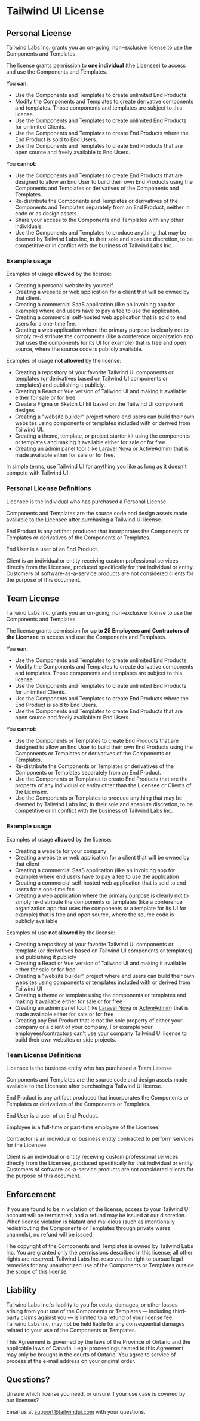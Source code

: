 # Tailwind UI License

## Personal License

Tailwind Labs Inc. grants you an on-going, non-exclusive license to use the Components and
Templates.

The license grants permission to **one individual** (the Licensee) to access and use the Components
and Templates.

You **can**:

- Use the Components and Templates to create unlimited End Products.
- Modify the Components and Templates to create derivative components and templates. Those
  components and templates are subject to this license.
- Use the Components and Templates to create unlimited End Products for unlimited Clients.
- Use the Components and Templates to create End Products where the End Product is sold to End
  Users.
- Use the Components and Templates to create End Products that are open source and freely available
  to End Users.

You **cannot**:

- Use the Components and Templates to create End Products that are designed to allow an End User to
  build their own End Products using the Components and Templates or derivatives of the Components
  and Templates.
- Re-distribute the Components and Templates or derivatives of the Components and Templates
  separately from an End Product, neither in code or as design assets.
- Share your access to the Components and Templates with any other individuals.
- Use the Components and Templates to produce anything that may be deemed by Tailwind Labs Inc, in
  their sole and absolute discretion, to be competitive or in conflict with the business of Tailwind
  Labs Inc.

### Example usage

Examples of usage **allowed** by the license:

- Creating a personal website by yourself.
- Creating a website or web application for a client that will be owned by that client.
- Creating a commercial SaaS application (like an invoicing app for example) where end users have to
  pay a fee to use the application.
- Creating a commercial self-hosted web application that is sold to end users for a one-time fee.
- Creating a web application where the primary purpose is clearly not to simply re-distribute the
  components (like a conference organization app that uses the components for its UI for example)
  that is free and open source, where the source code is publicly available.

Examples of usage **not allowed** by the license:

- Creating a repository of your favorite Tailwind UI components or templates (or derivatives based
  on Tailwind UI components or templates) and publishing it publicly.
- Creating a React or Vue version of Tailwind UI and making it available either for sale or for
  free.
- Create a Figma or Sketch UI kit based on the Tailwind UI component designs.
- Creating a "website builder" project where end users can build their own websites using components
  or templates included with or derived from Tailwind UI.
- Creating a theme, template, or project starter kit using the components or templates and making it
  available either for sale or for free.
- Creating an admin panel tool (like [Laravel Nova](https://nova.laravel.com/) or
  [ActiveAdmin](https://activeadmin.info/)) that is made available either for sale or for free.

In simple terms, use Tailwind UI for anything you like as long as it doesn't compete with Tailwind
UI.

### Personal License Definitions

Licensee is the individual who has purchased a Personal License.

Components and Templates are the source code and design assets made available to the Licensee after
purchasing a Tailwind UI license.

End Product is any artifact produced that incorporates the Components or Templates or derivatives of
the Components or Templates.

End User is a user of an End Product.

Client is an individual or entity receiving custom professional services directly from the Licensee,
produced specifically for that individual or entity. Customers of software-as-a-service products are
not considered clients for the purpose of this document.

## Team License

Tailwind Labs Inc. grants you an on-going, non-exclusive license to use the Components and
Templates.

The license grants permission for **up to 25 Employees and Contractors of the Licensee** to access
and use the Components and Templates.

You **can**:

- Use the Components and Templates to create unlimited End Products.
- Modify the Components and Templates to create derivative components and templates. Those
  components and templates are subject to this license.
- Use the Components and Templates to create unlimited End Products for unlimited Clients.
- Use the Components and Templates to create End Products where the End Product is sold to End
  Users.
- Use the Components and Templates to create End Products that are open source and freely available
  to End Users.

You **cannot**:

- Use the Components or Templates to create End Products that are designed to allow an End User to
  build their own End Products using the Components or Templates or derivatives of the Components or
  Templates.
- Re-distribute the Components or Templates or derivatives of the Components or Templates separately
  from an End Product.
- Use the Components or Templates to create End Products that are the property of any individual or
  entity other than the Licensee or Clients of the Licensee.
- Use the Components or Templates to produce anything that may be deemed by Tailwind Labs Inc, in
  their sole and absolute discretion, to be competitive or in conflict with the business of Tailwind
  Labs Inc.

### Example usage

Examples of usage **allowed** by the license:

- Creating a website for your company
- Creating a website or web application for a client that will be owned by that client
- Creating a commercial SaaS application (like an invoicing app for example) where end users have to
  pay a fee to use the application
- Creating a commercial self-hosted web application that is sold to end users for a one-time fee
- Creating a web application where the primary purpose is clearly not to simply re-distribute the
  components or templates (like a conference organization app that uses the components or a template
  for its UI for example) that is free and open source, where the source code is publicly available

Examples of use **not allowed** by the license:

- Creating a repository of your favorite Tailwind UI components or template (or derivatives based on
  Tailwind UI components or templates) and publishing it publicly
- Creating a React or Vue version of Tailwind UI and making it available either for sale or for free
- Creating a "website builder" project where end users can build their own websites using components
  or templates included with or derived from Tailwind UI
- Creating a theme or template using the components or templates and making it available either for
  sale or for free
- Creating an admin panel tool (like [Laravel Nova](https://nova.laravel.com/) or
  [ActiveAdmin](https://activeadmin.info/)) that is made available either for sale or for free
- Creating any End Product that is not the sole property of either your company or a client of your
  company. For example your employees/contractors can't use your company Tailwind UI license to
  build their own websites or side projects.

### Team License Definitions

Licensee is the business entity who has purchased a Team License.

Components and Templates are the source code and design assets made available to the Licensee after
purchasing a Tailwind UI license.

End Product is any artifact produced that incorporates the Components or Templates or derivatives of
the Components or Templates.

End User is a user of an End Product.

Employee is a full-time or part-time employee of the Licensee.

Contractor is an individual or business entity contracted to perform services for the Licensee.

Client is an individual or entity receiving custom professional services directly from the Licensee,
produced specifically for that individual or entity. Customers of software-as-a-service products are
not considered clients for the purpose of this document.

## Enforcement

If you are found to be in violation of the license, access to your Tailwind UI account will be
terminated, and a refund may be issued at our discretion. When license violation is blatant and
malicious (such as intentionally redistributing the Components or Templates through private warez
channels), no refund will be issued.

The copyright of the Components and Templates is owned by Tailwind Labs Inc. You are granted only
the permissions described in this license; all other rights are reserved. Tailwind Labs Inc.
reserves the right to pursue legal remedies for any unauthorized use of the Components or Templates
outside the scope of this license.

## Liability

Tailwind Labs Inc.’s liability to you for costs, damages, or other losses arising from your use of
the Components or Templates — including third-party claims against you — is limited to a refund of
your license fee. Tailwind Labs Inc. may not be held liable for any consequential damages related to
your use of the Components or Templates.

This Agreement is governed by the laws of the Province of Ontario and the applicable laws of Canada.
Legal proceedings related to this Agreement may only be brought in the courts of Ontario. You agree
to service of process at the e-mail address on your original order.

## Questions?

Unsure which license you need, or unsure if your use case is covered by our licenses?

Email us at [support@tailwindui.com](mailto:support@tailwindui.com) with your questions.
